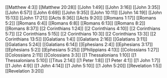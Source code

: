 [[Matthew 4:3]]
[[Matthew 20:28]]
[[John 1:49]]
[[John 3:16]]
[[John 3:35]]
[[John 6:57]]
[[John 6:69]]
[[John 9:35]]
[[John 10:11]]
[[John 14:19]]
[[John 15:13]]
[[John 17:21]]
[[Acts 8:36]]
[[Acts 9:20]]
[[Romans 1:17]]
[[Romans 5:2]]
[[Romans 6:4]]
[[Romans 6:8]]
[[Romans 6:13]]
[[Romans 8:2]]
[[Romans 8:37]]
[[2 Corinthians 1:24]]
[[2 Corinthians 4:10]]
[[2 Corinthians 5:7]]
[[2 Corinthians 5:15]]
[[2 Corinthians 10:3]]
[[2 Corinthians 13:3]]
[[2 Corinthians 13:5]]
[[Galatians 1:4]]
[[Galatians 2:16]]
[[Galatians 3:11]]
[[Galatians 5:24]]
[[Galatians 6:14]]
[[Ephesians 2:4]]
[[Ephesians 3:17]]
[[Ephesians 5:2]]
[[Ephesians 5:25]]
[[Philippians 4:13]]
[[Colossians 1:27]]
[[Colossians 2:11]]
[[Colossians 3:3]]
[[1 Thessalonians 1:10]]
[[1 Thessalonians 5:10]]
[[Titus 2:14]]
[[1 Peter 1:8]]
[[1 Peter 4:1]]
[[1 John 1:7]]
[[1 John 4:9]]
[[1 John 4:14]]
[[1 John 5:10]]
[[1 John 5:20]]
[[Revelation 1:5]]
[[Revelation 3:20]]
